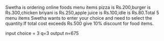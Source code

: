 Swetha is ordering online foods menu items pizza is Rs.200,burger is Rs.300,chicken briyani is Rs.250,apple juice is Rs.100,idle is Rs.80.Total 5 menu items Swetha wants to enter your choice and need to select the quantity.If total cost exceeds Rs.500 give 10% discount for food items.

input
choice = 3
q=3
output
n=675
